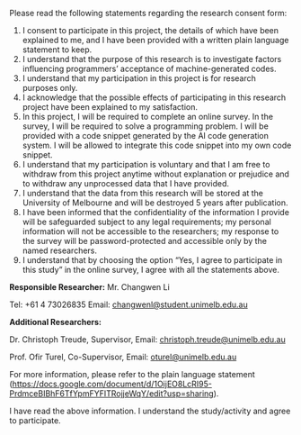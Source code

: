 Please read the following statements regarding the research consent form:

1. I consent to participate in this project, the details of which have been explained to me, and I have been provided with a written plain language statement to keep.
2. I understand that the purpose of this research is to investigate factors influencing programmers’ acceptance of machine-generated codes.
3. I understand that my participation in this project is for research purposes only.
4. I acknowledge that the possible effects of participating in this research project have been explained to my satisfaction.
5. In this project, I will be required to complete an online survey. In the survey, I will be required to solve a programming problem. I will be provided with a code snippet generated by the AI code generation system. I will be allowed to integrate this code snippet into my own code snippet.
6. I understand that my participation is voluntary and that I am free to withdraw from this project anytime without explanation or prejudice and to withdraw any unprocessed data that I have provided.
7. I understand that the data from this research will be stored at the University of Melbourne and will be destroyed 5 years after publication.
8. I have been informed that the confidentiality of the information I provide will be safeguarded subject to any legal requirements; my personal information will not be accessible to the researchers; my response to the survey will be password-protected and accessible only by the named researchers.
9. I understand that by choosing the option “Yes, I agree to participate in this study” in the online survey, I agree with all the statements above.

**Responsible Researcher:** Mr. Changwen Li

Tel: +61 4 73026835 Email: changwenl@student.unimelb.edu.au

**Additional Researchers:**

Dr. Christoph Treude, Supervisor, Email: christoph.treude@unimelb.edu.au

Prof. Ofir Turel, Co-Supervisor, Email: oturel@unimelb.edu.au

For more information, please refer to the plain language statement (https://docs.google.com/document/d/1OijEO8LcRI95-PrdmceBIBhF6TfYpmFYFITRojjeWqY/edit?usp=sharing).

I have read the above information. I understand the study/activity and agree to participate.
